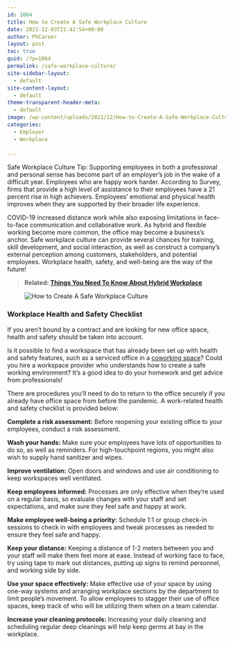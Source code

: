```yaml
---
id: 1064
title: How to Create A Safe Workplace Culture
date: 2021-12-03T21:42:54+00:00
author: PhCareer
layout: post
toc: true
guid: /?p=1064
permalink: /safe-workplace-culture/
site-sidebar-layout:
  - default
site-content-layout:
  - default
theme-transparent-header-meta:
  - default
image: /wp-content/uploads/2021/12/How-to-Create-A-Safe-Workplace-Culture-1.jpg
categories:
  - Employer
  - Workplace
 
---
```

Safe Workplace Culture Tip: Supporting employees in both a professional and personal sense has become part of an employer&#8217;s job in the wake of a difficult year. Employees who are happy work harder. According to Survey, firms that provide a high level of assistance to their employees have a 21 percent rise in high achievers. Employees&#8217; emotional and physical health improves when they are supported by their broader life experience.

COVID-19 increased distance work while also exposing limitations in face-to-face communication and collaborative work. As hybrid and flexible working become more common, the office may become a business&#8217;s anchor. Safe workplace culture can provide several chances for training, skill development, and social interaction, as well as construct a company&#8217;s external perception among customers, stakeholders, and potential employees. Workplace health, safety, and well-being are the way of the future!

 

<blockquote class="wp-block-quote">
  <p>
    <strong>Related: <a href="/things-you-need-to-know-about-hybrid-workplace/">Things You Need To Know About Hybrid Workplace</a></strong>
  </p>
</blockquote>

 

<div class="wp-block-image">
  <figure class="aligncenter size-large"><img loading="lazy" width="1024" height="489" src="/wp-content/uploads/2021/12/Safe-Workplace-Culture-1024x489.png" alt="How to Create A Safe Workplace Culture" class="wp-image-1065" srcset="/wp-content/uploads/2021/12/Safe-Workplace-Culture-1024x489.png 1024w, /wp-content/uploads/2021/12/Safe-Workplace-Culture-300x143.png 300w, /wp-content/uploads/2021/12/Safe-Workplace-Culture-768x366.png 768w, /wp-content/uploads/2021/12/Safe-Workplace-Culture.png 1048w" sizes="(max-width: 1024px) 100vw, 1024px" /></figure>
</div>

 

### **Workplace Health and Safety Checklist**

If you aren&#8217;t bound by a contract and are looking for new office space, health and safety should be taken into account.

Is it possible to find a workspace that has already been set up with health and safety features, such as a serviced office in a [coworking space](/the-benefits-and-drawbacks-of-coworking-spaces/)? Could you hire a workspace provider who understands how to create a safe working environment? It&#8217;s a good idea to do your homework and get advice from professionals!

There are procedures you&#8217;ll need to do to return to the office securely if you already have office space from before the pandemic. A work-related health and safety checklist is provided below:

 
**Complete a risk assessment:** Before reopening your existing office to your employees, conduct a risk assessment.

**Wash your hands:** Make sure your employees have lots of opportunities to do so, as well as reminders. For high-touchpoint regions, you might also wish to supply hand sanitizer and wipes.

**Improve ventilation:** Open doors and windows and use air conditioning to keep workspaces well ventilated.

**Keep employees informed:** Processes are only effective when they&#8217;re used on a regular basis, so evaluate changes with your staff and set expectations, and make sure they feel safe and happy at work.

**Make employee well-being a priority:** Schedule 1:1 or group check-in sessions to check in with employees and tweak processes as needed to ensure they feel safe and happy.

**Keep your distance:** Keeping a distance of 1-2 meters between you and your staff will make them feel more at ease. Instead of working face to face, try using tape to mark out distances, putting up signs to remind personnel, and working side by side.

**Use your space effectively:** Make effective use of your space by using one-way systems and arranging workplace sections by the department to limit people&#8217;s movement. To allow employees to stagger their use of office spaces, keep track of who will be utilizing them when on a team calendar.

**Increase your cleaning protocols:** Increasing your daily cleaning and scheduling regular deep cleanings will help keep germs at bay in the workplace.

 
 